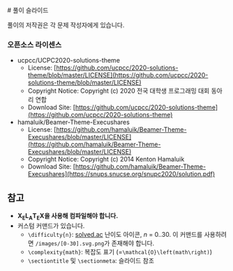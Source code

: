 ﻿﻿# 풀이 슬라이드

풀이의 저작권은 각 문제 작성자에게 있습니다.

### 오픈소스 라이센스

* ucpcc/UCPC2020-solutions-theme
  * License: [https://github.com/ucpcc/2020-solutions-theme/blob/master/LICENSE](https://github.com/ucpcc/2020-solutions-theme/blob/master/LICENSE)
  * Copyright Notice: Copyright (c) 2020 전국 대학생 프로그래밍 대회 동아리 연합
  * Download Site: [https://github.com/ucpcc/2020-solutions-theme](https://github.com/ucpcc/2020-solutions-theme)
* hamaluik/Beamer-Theme-Execushares
  * License: [https://github.com/hamaluik/Beamer-Theme-Execushares/blob/master/LICENSE](https://github.com/hamaluik/Beamer-Theme-Execushares/blob/master/LICENSE)
  * Copyright Notice: Copyright (c) 2014 Kenton Hamaluik
  * Download Site: [https://github.com/hamaluik/Beamer-Theme-Execushares](https://snups.snucse.org/snupc2020/solution.pdf)

## 참고

- **X<sub>E</sub>L<sub>A</sub>T<sub>E</sub>X을 사용해 컴파일해야 합니다.**
- 커스텀 커맨드가 있습니다.
  - `\difficulty{n}`: [solved.ac](https://solved.ac) 난이도 아이콘, *n* = 0..30. 이 커맨드를 사용하려면 `/images/[0-30].svg.png`가 존재해야 합니다.
  - `\complexity{math}`: 복잡도 표기 (=`\mathcal{O}\left(math\right)`)
  - `\sectiontitle` 및 `\sectionmeta`: 슬라이드 참조
